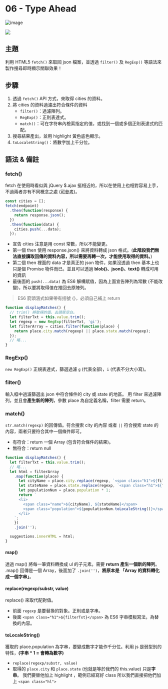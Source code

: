 # 06 - Type Ahead

![image](https://img.shields.io/badge/JavaScript30-exercise-brightgreen.svg)

![](https://images2.imgbox.com/54/f0/U19Za1pQ_o.jpg)

## 主題

利用 HTML5 `fetch()` 來取回 json 檔案，並透過 `filter()` 及 `RegExp()` 等語法來製作搜尋即時顯示關聯效果！

## 步驟

1. 透過 `fetch()` API 方式，來取得 cities 的資料。
2. 將 cities 的資料過濾出符合條件的資料
   - `filter()`：過濾陣列。
   - `RegExp()`：正則表達式。
   - `match()`：可在字符串內檢索指定的值，或找到一個或多個正則表達式的匹配。
3. 搜尋結果產出，並用 highlight 黃色底色顯示。
4. `toLocaleString()`：將數字加上千分位。

## 語法 & 備註

### fetch()

fetch 在使用時看似與 jQuery \$.ajax 挺相近的，所以在使用上也相對容易上手，不過兩者亦有不同概念之處 ([可參考](https://developer.mozilla.org/zh-CN/docs/Web/API/Fetch_API/Using_Fetch))。

```javascript
const cities = [];
fetch(endpoint)
  .then(function(response) {
    return response.json();
  })
  .then(function(data) {
    cities.push(...data);
  });
```

- 宣告 cities 注意是用 const 常數，所以不能變更。
- 第一個 then 使用 response.json() 來將資料轉成 json 格式。(**此階段我們無法直接讀取回傳的資料內容，所以需要再轉一次，才能使用取得的資料。**)
- 第二個 then 裡面的 data 才是真正的 json 物件，如果沒透過 then 基本上也只是個 Promise 物件而已。並且可以透過 **blob()、json()、text()** 轉成可用的資訊
- 最後面的 `push(...data)` 為 ES6 解構賦值，因為上面宣告陣列為常數 (不能改變)，所以要將取得值在推回去原陣列。

> ES6 箭頭涵式如果帶有括號 {}，必須自己補上 return

```javascript
function displayMatches() {
  // trim() 將取得的值，去頭尾空白。
  let filterTxt = this.value.trim();
  let regexp = new RegExp(filterTxt, 'gi');
  let filterArray = cities.filter(function(place) {
    return place.city.match(regexp) || place.state.match(regexp);
  });
  // 略...
}
```

### RegExp()

`new RegExp()` 正規表達式，篩選過濾 `g` (代表全部)，`i` (代表不分大小寫)。

### filter()

輸入框中過濾篩選出 json 中符合條件的 city 或 state 的地區。
用 filter 來過濾陣列，並且會**產生新的陣列**，參數 place 為自定義名稱，filter 需要 return。

### match()

`str.match(regexp)` 的回傳值。符合搜索 city 的內容 或者 `||` 符合搜索 state 的內容，兩者只要符合其中一個條件即可。

- 有符合：return 一個 Array (包含符合條件的結果)。
- 無符合：return null

```javascript
function displayMatches() {
  let filterTxt = this.value.trim();
  // 略...
  let html = filterArray
    .map(function(place) {
      let cityName = place.city.replace(regexp, `<span class="h1">${filterTxt}</span>`);
      let stateName = place.state.replace(regexp, `<span class="h1">${filterTxt}</span>`);
      let populationNum = place.population * 1;
      return `
      <li>
        <span class="name">${cityName}, ${stateName}</span>
        <span class="population">${populationNum.toLocaleString()}</span>
      </li>
    `;
    })
    .join('');

  suggestions.innerHTML = html;
}
```

#### map()

透過 map() 將每一筆資料轉換成 ul 的子元素。需要 **return 產生一個新的陣列**。
.map() 回傳是一個 Array，後面加了 `.join('')`，**將原本是 「Array 的資料轉化成一個字串」**。

#### replace(regexp/substr, value)

replace() 來取代配對值。

- 前面 `regexp` 是要替換的對象。正則或是字串。
- 後面 `<span class="h1">${filterTxt}</span>` 為 ES6 字串模板寫法，為替換的內容。

#### toLocaleString()

獲取的 place.population 為字串，要變成數字才能作千分位。利用 js 是弱型別的特性，**(字串 \* 1 = 會轉為數字)**

- `replace(regexp/substr, value)`
- 取得的 `place.city` 和 `place.state` (也就是等於我們的 this.value) 只是**字串**。
  我們要替他加上 highlight ，範例已經寫好 class 所以我們直接把他們加上 `<span class="hl">`
